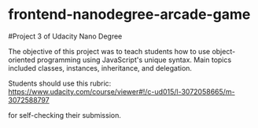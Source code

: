 frontend-nanodegree-arcade-game
===============================

#Project 3 of Udacity Nano Degree

The objective of this project was to teach students how to use object-oriented programming using JavaScript's unique syntax. Main topics included classes, instances, inheritance, and delegation.

Students should use this rubric: https://www.udacity.com/course/viewer#!/c-ud015/l-3072058665/m-3072588797

for self-checking their submission.

